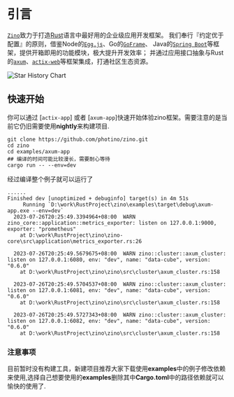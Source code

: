 # 引言

[`Zino`][zino]致力于打造[Rust][rust]语言中最好用的企业级应用开发框架。
我们奉行『约定优于配置』的原则，借鉴Node的[`Egg.js`][eggjs]、Go的[`GoFrame`][gf]、
Java的[`Spring Boot`][spring-boot]等框架，提供开箱即用的功能模块，极大提升开发效率；
并通过应用接口抽象与Rust的[`axum`][axum]、[`actix-web`][actix-web]等框架集成，打通社区生态资源。

![Star History Chart](https://api.star-history.com/svg?repos=photino/zino&type=Timeline)

[rust]: https://www.rust-lang.org/
[zino]: https://github.com/photino/zino
[eggjs]: https://www.eggjs.org/
[gf]: https://goframe.org/
[spring-boot]: https://spring.io/projects/spring-boot
[axum]: https://crates.io/crates/axum
[actix-web]: https://crates.io/crates/actix-web

## 快速开始

你可以通过 [`actix-app`] 或者 [`axum-app`]快速开始体验zino框架。需要注意的是当前它仍旧需要使用**nightly**来构建项目.

```shell
git clone https://github.com/photino/zino.git
cd zino
cd examples/axum-app
## 编译的时间可能比较漫长，需要耐心等待
cargo run -- --env=dev
```

经过编译整个例子就可以运行了

```shell
......
Finished dev [unoptimized + debuginfo] target(s) in 4m 51s
     Running `D:\work\RustProject\zino\examples\target\debug\axum-app.exe --env=dev`
  2023-07-26T20:25:49.3394964+08:00  WARN zino_core::application::metrics_exporter: listen on 127.0.0.1:9000, exporter: "prometheus"
    at D:\work\RustProject\zino\zino-core\src\application\metrics_exporter.rs:26

  2023-07-26T20:25:49.5679675+08:00  WARN zino::cluster::axum_cluster: listen on 127.0.0.1:6080, env: "dev", name: "data-cube", version: "0.6.0"
    at D:\work\RustProject\zino\zino\src\cluster\axum_cluster.rs:158

  2023-07-26T20:25:49.5704537+08:00  WARN zino::cluster::axum_cluster: listen on 127.0.0.1:6081, env: "dev", name: "data-cube", version: "0.6.0"
    at D:\work\RustProject\zino\zino\src\cluster\axum_cluster.rs:158

  2023-07-26T20:25:49.5727343+08:00  WARN zino::cluster::axum_cluster: listen on 127.0.0.1:6082, env: "dev", name: "data-cube", version: "0.6.0"
    at D:\work\RustProject\zino\zino\src\cluster\axum_cluster.rs:158
```

### 注意事项

目前暂时没有构建工具，新建项目推荐大家下载使用**examples**中的例子修改依赖来使用,选择自己想要使用的**examples**删除其中**Cargo.toml**中的路径依赖就可以愉快的使用了.
